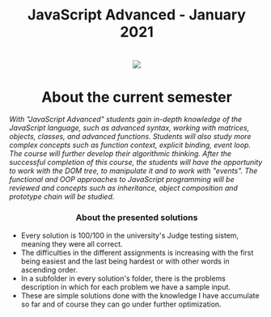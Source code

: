 <h1 align="center"> JavaScript Advanced - January 2021 <h1>
<p align="center">
  <a href="https://softuni.bg/trainings/3217/js-advanced-january-2021/internal">
    <img src="https://i.imgur.com/arAr8gZ.png" />
  </a>
<p>
  
<h1 align="center">About the current semester</h1>

<p><i>With "JavaScript Advanced" students gain in-depth knowledge of the JavaScript language, such as advanced syntax, working with matrices, objects, classes, and advanced functions. Students will also study more complex concepts such as function context, explicit binding, event loop. The course will further develop their algorithmic thinking. After the successful completion of this course, the students will have the opportunity to work with the DOM tree, to manipulate it and to work with "events". The functional and OOP approaches to JavaScript programming will be reviewed and concepts such as inheritance, object composition and prototype chain will be studied.</i></p>

<h3 align="center">About the presented solutions</h3>

- Every solution is 100/100 in the university's Judge testing sistem, meaning they were all correct.
- The difficulties in the different assignments is increasing with the first being easiest and the last being hardest or with other words in ascending order.
- In a subfolder in every solution's folder, there is the problems description in which for each problem we have a sample input.
- These are simple solutions done with the knowledge I have accumulate so far and of course they can go under further optimization.
